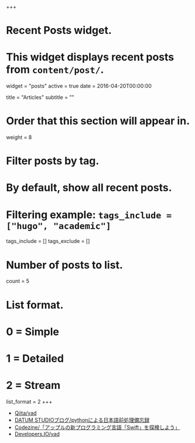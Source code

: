 +++
# Recent Posts widget.
# This widget displays recent posts from `content/post/`.
widget = "posts"
active = true
date = 2016-04-20T00:00:00

title = "Articles"
subtitle = ""

# Order that this section will appear in.
weight = 8

# Filter posts by tag.
#  By default, show all recent posts.
#  Filtering example: `tags_include = ["hugo", "academic"]`
tags_include = []
tags_exclude = []

# Number of posts to list.
count = 5

# List format.
#   0 = Simple
#   1 = Detailed
#   2 = Stream
list_format = 2
+++

- [Qiita/yad](https://qiita.com/yad)
- [DATUM STUDIOブログ/pythonによる日本語前処理備忘録](https://datumstudio.jp/blog/python%E3%81%AB%E3%82%88%E3%82%8B%E6%97%A5%E6%9C%AC%E8%AA%9E%E5%89%8D%E5%87%A6%E7%90%86%E5%82%99%E5%BF%98%E9%8C%B2)
- [Codezine/「アップルの新プログラミング言語「Swift」を探検しよう」](https://codezine.jp/article/corner/526)
- [Developers.IO/yad](https://dev.classmethod.jp/author/yad/)
